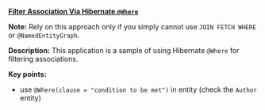 **[Filter Association Via Hibernate `@Where`](https://github.com/andreipall/Spring-Boot-JPA/tree/master/HibernateSpringBootFilterAssociation)**

**Note:** Rely on this approach only if you simply cannot use `JOIN FETCH WHERE` or `@NamedEntityGraph`.

**Description:** This application is a sample of using Hibernate `@Where` for filtering associations. 

**Key points:**
- use `@Where(clause = "condition to be met")` in entity (check the `Author` entity)
